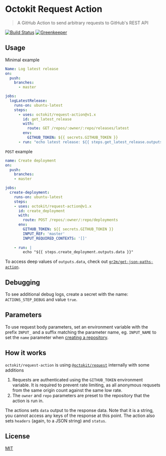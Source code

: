 # Octokit Request Action

> A GitHub Action to send arbitrary requests to GitHub's REST API

[![Build Status](https://github.com/octokit/request-action/workflows/Test/badge.svg)](https://github.com/octokit/request-action/actions)
[![Greenkeeper](https://badges.greenkeeper.io/octokit/request-action.svg)](https://greenkeeper.io/)

## Usage

Minimal example

```yml
Name: Log latest release
on:
  push:
    branches:
      - master

jobs:
  logLatestRelease:
    runs-on: ubuntu-latest
    steps:
      - uses: octokit/request-action@v1.x
        id: get_latest_release
        with:
          route: GET /repos/:owner/:repo/releases/latest
        env:
          GITHUB_TOKEN: ${{ secrets.GITHUB_TOKEN }}
      - run: "echo latest release: ${{ steps.get_latest_release.outputs.data }}"
```

`POST` example

```yaml
name: Create deployment
on:
  push:
    branches:
    - master

jobs:
  create-deployment:
    runs-on: ubuntu-latest
    steps:
    - uses: octokit/request-action@v1.x
      id: create_deployment
      with:
        route: POST /repos/:owner/:repo/deployments
      env:
        GITHUB_TOKEN: ${{ secrets.GITHUB_TOKEN }}
        INPUT_REF: 'master'
        INPUT_REQUIRED_CONTEXTS: '[]'
        
    - run: |
        echo "${{ steps.create_deployment.outputs.data }}"
```

To access deep values of `outputs.data`, check out [`gr2m/get-json-paths-action`](https://github.com/gr2m/get-json-paths-action).

## Debugging

To see additional debug logs, create a secret with the name: `ACTIONS_STEP_DEBUG` and value `true`.

## Parameters

To use request body parameters, set an environment variable with the prefix `INPUT_` and a suffix matching the parameter name, eg. `INPUT_NAME` to set the `name` parameter when [creating a repository](https://developer.github.com/v3/repos/#parameters-4).

## How it works

`octokit/request-action` is using [`@octokit/request`](https://github.com/octokit/request.js/) internally with some additions

1. Requests are authenticated using the `GITHUB_TOKEN` environment variable. It is required to prevent rate limiting, as all anonymous requsets from the same origin count against the same low rate.
2. The `owner` and `repo` parameters are preset to the repository that the action is run in.

The actions sets `data` output to the response data. Note that it is a string, you cannot access any keys of the response at this point. The action also sets `headers` (again, to a JSON string) and `status`.

## License

[MIT](LICENSE)
